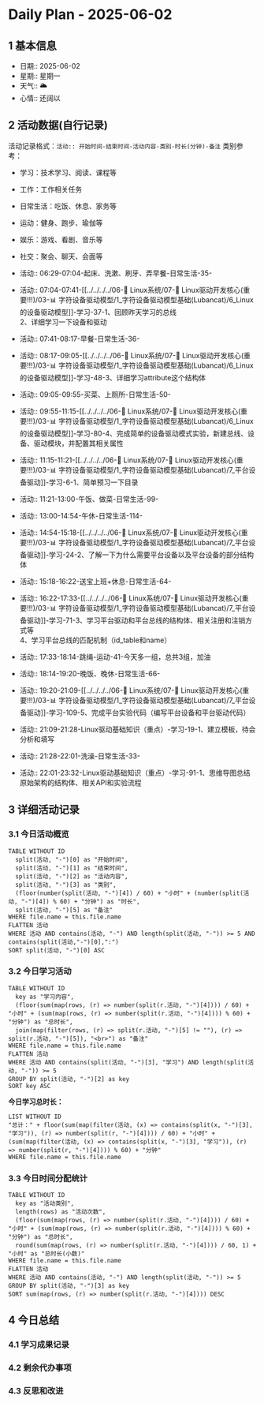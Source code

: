 # Daily Plan - 2025-06-02

## 1 基本信息

- 日期:: 2025-06-02
- 星期:: 星期一
- 天气:: 🌥️
- 心情:: 还阔以

## 2 活动数据(自行记录)
活动记录格式：`活动:: 开始时间-结束时间-活动内容-类别-时长(分钟)-备注`
类别参考：
- 学习：技术学习、阅读、课程等
- 工作：工作相关任务
- 日常生活：吃饭、休息、家务等
- 运动：健身、跑步、瑜伽等
- 娱乐：游戏、看剧、音乐等
- 社交：聚会、聊天、会面等

- 活动:: 06:29-07:04-起床、洗漱、刷牙、弄早餐-日常生活-35-
- 活动:: 07:04-07:41-[[../../../../06-🐧 Linux系统/07-🚗 Linux驱动开发核心(重要!!!)/03-📊 字符设备驱动模型/1_字符设备驱动模型基础(Lubancat)/6_Linux的设备驱动模型]]-学习-37-1、回顾昨天学习的总线<br>2、详细学习一下设备和驱动
- 活动:: 07:41-08:17-早餐-日常生活-36-
- 活动:: 08:17-09:05-[[../../../../06-🐧 Linux系统/07-🚗 Linux驱动开发核心(重要!!!)/03-📊 字符设备驱动模型/1_字符设备驱动模型基础(Lubancat)/6_Linux的设备驱动模型]]-学习-48-3、详细学习attribute这个结构体
- 活动:: 09:05-09:55-买菜、上厕所-日常生活-50-
- 活动:: 09:55-11:15-[[../../../../06-🐧 Linux系统/07-🚗 Linux驱动开发核心(重要!!!)/03-📊 字符设备驱动模型/1_字符设备驱动模型基础(Lubancat)/6_Linux的设备驱动模型]]-学习-80-4、完成简单的设备驱动模式实验，新建总线、设备、驱动模块，并配置其相关属性
- 活动:: 11:15-11:21-[[../../../../06-🐧 Linux系统/07-🚗 Linux驱动开发核心(重要!!!)/03-📊 字符设备驱动模型/1_字符设备驱动模型基础(Lubancat)/7_平台设备驱动]]-学习-6-1、简单预习一下目录
- 活动:: 11:21-13:00-午饭、做菜-日常生活-99-
- 活动:: 13:00-14:54-午休-日常生活-114-
- 活动:: 14:54-15:18-[[../../../../06-🐧 Linux系统/07-🚗 Linux驱动开发核心(重要!!!)/03-📊 字符设备驱动模型/1_字符设备驱动模型基础(Lubancat)/7_平台设备驱动]]-学习-24-2、了解一下为什么需要平台设备以及平台设备的部分结构体
- 活动:: 15:18-16:22-送宝上班+休息-日常生活-64-
- 活动:: 16:22-17:33-[[../../../../06-🐧 Linux系统/07-🚗 Linux驱动开发核心(重要!!!)/03-📊 字符设备驱动模型/1_字符设备驱动模型基础(Lubancat)/7_平台设备驱动]]-学习-71-3、学习平台驱动和平台总线的结构体、相关注册和注销方式等<br>4、学习平台总线的匹配机制（id_table和name）
- 活动:: 17:33-18:14-跳绳-运动-41-今天多一组，总共3组，加油
- 活动:: 18:14-19:20-晚饭、晚休-日常生活-66-
- 活动:: 19:20-21:09-[[../../../../06-🐧 Linux系统/07-🚗 Linux驱动开发核心(重要!!!)/03-📊 字符设备驱动模型/1_字符设备驱动模型基础(Lubancat)/7_平台设备驱动]]-学习-109-5、完成平台实验代码（编写平台设备和平台驱动代码）
- 活动:: 21:09-21:28-Linux驱动基础知识（重点）-学习-19-1、建立模板，待会分析和填写
- 活动:: 21:28-22:01-洗澡-日常生活-33-
- 活动:: 22:01-23:32-Linux驱动基础知识（重点）-学习-91-1、思维导图总结原始架构的结构体、相关API和实验流程

## 3 详细活动记录

### 3.1 今日活动概览

```dataview
TABLE WITHOUT ID
  split(活动, "-")[0] as "开始时间",
  split(活动, "-")[1] as "结束时间", 
  split(活动, "-")[2] as "活动内容",
  split(活动, "-")[3] as "类别",
  (floor(number(split(活动, "-")[4]) / 60) + "小时" + (number(split(活动, "-")[4]) % 60) + "分钟") as "时长",
  split(活动, "-")[5] as "备注"
WHERE file.name = this.file.name
FLATTEN 活动
WHERE 活动 AND contains(活动, "-") AND length(split(活动, "-")) >= 5 AND contains(split(活动,"-")[0],":")
SORT split(活动, "-")[0] ASC
```

### 3.2 今日学习活动

```dataview
TABLE WITHOUT ID
  key as "学习内容",
  (floor(sum(map(rows, (r) => number(split(r.活动, "-")[4]))) / 60) + "小时" + (sum(map(rows, (r) => number(split(r.活动, "-")[4]))) % 60) + "分钟") as "总时长",
  join(map(filter(rows, (r) => split(r.活动, "-")[5] != ""), (r) => split(r.活动, "-")[5]), "<br>") as "备注"
WHERE file.name = this.file.name
FLATTEN 活动
WHERE 活动 AND contains(split(活动, "-")[3], "学习") AND length(split(活动, "-")) >= 5
GROUP BY split(活动, "-")[2] as key
SORT key ASC

```

**今日学习总时长：**

```dataview
LIST WITHOUT ID
"总计：" + floor(sum(map(filter(活动, (x) => contains(split(x, "-")[3], "学习")), (r) => number(split(r, "-")[4]))) / 60) + "小时" + (sum(map(filter(活动, (x) => contains(split(x, "-")[3], "学习")), (r) => number(split(r, "-")[4]))) % 60) + "分钟"
WHERE file.name = this.file.name
```

### 3.3 今日时间分配统计

```dataview
TABLE WITHOUT ID
  key as "活动类别",
  length(rows) as "活动次数",
  (floor(sum(map(rows, (r) => number(split(r.活动, "-")[4]))) / 60) + "小时" + (sum(map(rows, (r) => number(split(r.活动, "-")[4]))) % 60) + "分钟") as "总时长",
  round(sum(map(rows, (r) => number(split(r.活动, "-")[4]))) / 60, 1) + "小时" as "总时长(小数)"
WHERE file.name = this.file.name
FLATTEN 活动
WHERE 活动 AND contains(活动, "-") AND length(split(活动, "-")) >= 5
GROUP BY split(活动, "-")[3] as key
SORT sum(map(rows, (r) => number(split(r.活动, "-")[4]))) DESC
```

## 4 今日总结

### 4.1 学习成果记录

### 4.2 剩余代办事项

### 4.3 反思和改进

